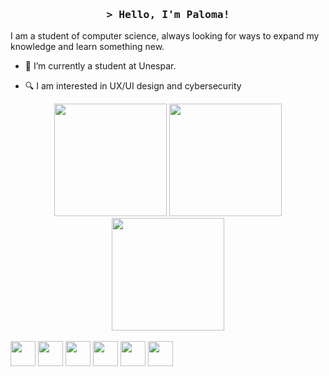 <h3 align="center">
        <samp>&gt; Hello, I'm
                <b><a target="_blank">Paloma!</a></b>
        </samp>
</h3>

I am a student of computer science, always looking for ways to expand my knowledge and learn something new.


- 📖 I’m currently a student at Unespar.

- 🔍 I am interested in UX/UI design and cybersecurity



<div align="center">
    <img loading="lazy" height="180em" src="https://github-readme-stats.vercel.app/api?username=palomac1&theme=radical&hide_border=true&include_all_commits=true&count_private=false"/>
    <img loading="lazy" height="180em" src="https://github-readme-streak-stats.herokuapp.com/?user=palomac1&theme=radical&hide_border=true"/>
    <img loading="lazy" height="180em" src="https://github-readme-stats.vercel.app/api/top-langs/?username=palomac1&theme=radical&hide_border=true&include_all_commits=true&count_private=false&layout=compact"/>
</div>

<div style="display: inline_block"><br>
    <img loading="lazy" src="https://cdn.jsdelivr.net/gh/devicons/devicon/icons/java/java-original.svg" width="40" height="40"/>
    <img loading="lazy" src="https://cdn.jsdelivr.net/gh/devicons/devicon/icons/css3/css3-original.svg" width="40" height="40"/>
    <img loading="lazy" src="https://cdn.jsdelivr.net/gh/devicons/devicon/icons/csharp/csharp-original.svg" width="40" height="40"/>
    <img loading="lazy" src="https://cdn.jsdelivr.net/gh/devicons/devicon/icons/php/php-original.svg" width="40" height="40"/>
    <img loading="lazy" src="https://cdn.jsdelivr.net/gh/devicons/devicon/icons/wordpress/wordpress-original.svg" width="40" height="40"/>
    <img loading="lazy" src="https://cdn.jsdelivr.net/gh/devicons/devicon/icons/mysql/mysql-original.svg" width="40" height="40"/>
</div>



